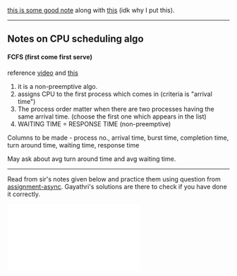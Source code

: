 [this is some good note](https://condor.depaul.edu/glancast/343class/hw/hw4ans.html) along with [this](https://condor.depaul.edu/glancast/343class/hw/hw3ans.html) (idk why I put this).

---

## Notes on CPU scheduling algo

#### FCFS (first come first serve)
reference [video](https://youtu.be/WYo1SpUh9FI) and [this](https://youtu.be/MZdVAVMgNpA)
1. it is a non-preemptive algo.
2. assigns CPU to the first process which comes in (criteria is "arrival time")
3. The process order matter when there are two processes having the same arrival time. (choose the first one which appears in the list)
4. WAITING TIME = RESPONSE TIME (non-preemptive)

Columns to be made -
process no., arrival time, burst time, completion time, turn around time, waiting time, response time

May ask about avg turn around time and avg waiting time.



----

Read from sir's notes given below and practice them using question from [assignment-async](assignment-async.md). Gayathri's solutions are there to check if you have done it correctly.

![](CPU-Process-Scheduling-Solved-Problems.pdf)
